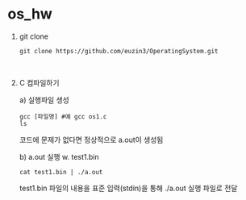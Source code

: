 # os_hw

1. git clone

       git clone https://github.com/euzin3/OperatingSystem.git
<br>



2. C 컴파일하기

   a) 실행파일 생성

       gcc [파일명] #예 gcc os1.c
       ls 

   코드에 문제가 없다면 정상적으로 a.out이 생성됨

   b) a.out 실행 w. test1.bin

       cat test1.bin | ./a.out

   test1.bin 파일의 내용을 표준 입력(stdin)을 통해 ./a.out 실행 파일로 전달
    

  